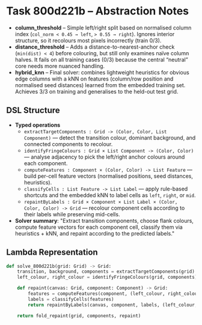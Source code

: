# Task 800d221b – Abstraction Notes

- **column_threshold** – Simple left/right split based on normalised column index (`col_norm < 0.45 → left`, `> 0.55 → right`). Ignores interior structure, so it recolours most pixels incorrectly (train 0/3).
- **distance_threshold** – Adds a distance-to-nearest-anchor check (`min(dist) < 4`) before colouring, but still only examines naïve column halves. It fails on all training cases (0/3) because the central “neutral” core needs more nuanced handling.
- **hybrid_knn** – Final solver: combines lightweight heuristics for obvious edge columns with a kNN on features (column/row position and normalised seed distances) learned from the embedded training set. Achieves 3/3 on training and generalises to the held-out test grid.

## DSL Structure
- **Typed operations**
  - `extractTargetComponents : Grid -> (Color, Color, List Component)` — detect the transition colour, dominant background, and connected components to recolour.
  - `identifyFringeColours : Grid × List Component -> (Color, Color)` — analyse adjacency to pick the left/right anchor colours around each component.
  - `computeFeatures : Component × (Color, Color) -> List Feature` — build per-cell feature vectors (normalised positions, seed distances, heuristics).
  - `classifyCells : List Feature -> List Label` — apply rule-based shortcuts and the embedded kNN to label cells as `left`, `right`, or `mid`.
  - `repaintByLabels : Grid × Component × List Label × (Color, Color, Color) -> Grid` — recolour component cells according to their labels while preserving mid-cells.
- **Solver summary**: "Extract transition components, choose flank colours, compute feature vectors for each component cell, classify them via heuristics + kNN, and repaint according to the predicted labels."

## Lambda Representation

```python
def solve_800d221b(grid: Grid) -> Grid:
    transition, background, components = extractTargetComponents(grid)
    left_colour, right_colour = identifyFringeColours(grid, components)

    def repaint(canvas: Grid, component: Component) -> Grid:
        features = computeFeatures(component, (left_colour, right_colour))
        labels = classifyCells(features)
        return repaintByLabels(canvas, component, labels, (left_colour, right_colour, transition))

    return fold_repaint(grid, components, repaint)
```
